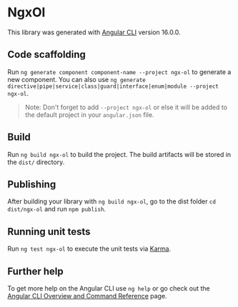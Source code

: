 # NgxOl

This library was generated with [Angular CLI](https://github.com/angular/angular-cli) version 16.0.0.

## Code scaffolding

Run `ng generate component component-name --project ngx-ol` to generate a new component. You can also use `ng generate directive|pipe|service|class|guard|interface|enum|module --project ngx-ol`.
> Note: Don't forget to add `--project ngx-ol` or else it will be added to the default project in your `angular.json` file. 

## Build

Run `ng build ngx-ol` to build the project. The build artifacts will be stored in the `dist/` directory.

## Publishing

After building your library with `ng build ngx-ol`, go to the dist folder `cd dist/ngx-ol` and run `npm publish`.

## Running unit tests

Run `ng test ngx-ol` to execute the unit tests via [Karma](https://karma-runner.github.io).

## Further help

To get more help on the Angular CLI use `ng help` or go check out the [Angular CLI Overview and Command Reference](https://angular.io/cli) page.
